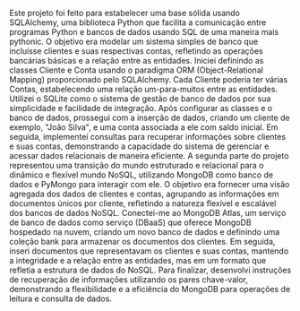 Este projeto foi feito para estabelecer uma base sólida usando SQLAlchemy, uma biblioteca Python que facilita a comunicação entre programas Python e bancos de dados usando SQL de uma maneira mais pythonic. O objetivo era modelar um sistema simples de banco que incluísse clientes e suas respectivas contas, refletindo as operações bancárias básicas e a relação entre as entidades.
Iniciei definindo as classes Cliente e Conta usando o paradigma ORM (Object-Relational Mapping) proporcionado pelo SQLAlchemy. Cada Cliente poderia ter várias Contas, estabelecendo uma relação um-para-muitos entre as entidades. Utilizei o SQLite como o sistema de gestão de banco de dados por sua simplicidade e facilidade de integração.
Após configurar as classes e o banco de dados, prossegui com a inserção de dados, criando um cliente de exemplo, "João Silva", e uma conta associada a ele com saldo inicial. Em seguida, implementei consultas para recuperar informações sobre clientes e suas contas, demonstrando a capacidade do sistema de gerenciar e acessar dados relacionais de maneira eficiente.
A segunda parte do projeto representou uma transição do mundo estruturado e relacional para o dinâmico e flexível mundo NoSQL, utilizando MongoDB como banco de dados e PyMongo para interagir com ele. O objetivo era fornecer uma visão agregada dos dados de clientes e contas, agrupando as informações em documentos únicos por cliente, refletindo a natureza flexível e escalável dos bancos de dados NoSQL.
Conectei-me ao MongoDB Atlas, um serviço de banco de dados como serviço (DBaaS) que oferece MongoDB hospedado na nuvem, criando um novo banco de dados e definindo uma coleção bank para armazenar os documentos dos clientes. Em seguida, inseri documentos que representavam os clientes e suas contas, mantendo a integridade e a relação entre as entidades, mas em um formato que refletia a estrutura de dados do NoSQL.
Para finalizar, desenvolvi instruções de recuperação de informações utilizando os pares chave-valor, demonstrando a flexibilidade e a eficiência do MongoDB para operações de leitura e consulta de dados.
